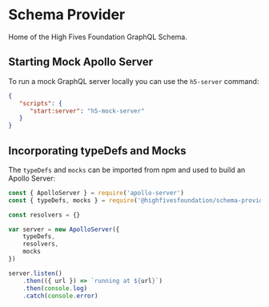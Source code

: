 Schema Provider
=================
Home of the High Fives Foundation GraphQL Schema.

## Starting Mock Apollo Server
To run a mock GraphQL server locally you can use the `h5-server` command:

```json
{
   "scripts": {
      "start:server": "h5-mock-server"
   }
} 
```

## Incorporating typeDefs and Mocks
The `typeDefs` and `mocks` can be imported from npm and used to build an Apollo Server:

```javascript
const { ApolloServer } = require('apollo-server')
const { typeDefs, mocks } = require('@highfivesfoundation/schema-provider')

const resolvers = {}

var server = new ApolloServer({
    typeDefs,
    resolvers,
    mocks
})

server.listen()
    .then(({ url }) => `running at ${url}`)
    .then(console.log)
    .catch(console.error)
```
